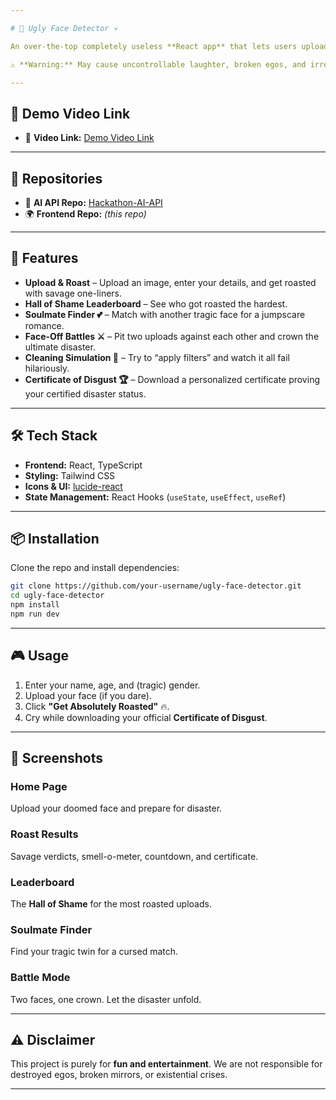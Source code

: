 ```yaml
---

# 🤢 Ugly Face Detector 💀

An over-the-top completely useless **React app** that lets users upload their picture, get roasted, and receive a hilarious "self-esteem damage report."

⚠️ **Warning:** May cause uncontrollable laughter, broken egos, and irreversible self-doubt.

---
```


## 🎥 Demo Video Link  
- 🔗 **Video Link:** [Demo Video Link](https://youtu.be/NOcxshBeBX0?si=YrxTgSScx8vLYCfh)  

---

## 📂 Repositories  
- 🔗 **AI API Repo:** [Hackathon-AI-API](https://github.com/Harsh-Pachauri/Hackathon-AI-API)  
- 🌍 **Frontend Repo:** *(this repo)*  

---
## 🚀 Features

* **Upload & Roast** – Upload an image, enter your details, and get roasted with savage one-liners.
* **Hall of Shame Leaderboard** – See who got roasted the hardest.
* **Soulmate Finder 💕** – Match with another tragic face for a jumpscare romance.
* **Face-Off Battles ⚔️** – Pit two uploads against each other and crown the ultimate disaster.
* **Cleaning Simulation 🧽** – Try to “apply filters” and watch it all fail hilariously.
* **Certificate of Disgust 🏆** – Download a personalized certificate proving your certified disaster status.

---

## 🛠️ Tech Stack

* **Frontend:** React, TypeScript
* **Styling:** Tailwind CSS
* **Icons & UI:** [lucide-react](https://lucide.dev/)
* **State Management:** React Hooks (`useState`, `useEffect`, `useRef`)

---

## 📦 Installation

Clone the repo and install dependencies:

```bash
git clone https://github.com/your-username/ugly-face-detector.git
cd ugly-face-detector
npm install
npm run dev
```

---

## 🎮 Usage

1. Enter your name, age, and (tragic) gender.
2. Upload your face (if you dare).
3. Click **"Get Absolutely Roasted"** 🔥.
4. Cry while downloading your official **Certificate of Disgust**.

---

## 📸 Screenshots

### Home Page

Upload your doomed face and prepare for disaster.

### Roast Results

Savage verdicts, smell-o-meter, countdown, and certificate.

### Leaderboard

The **Hall of Shame** for the most roasted uploads.

### Soulmate Finder

Find your tragic twin for a cursed match.

### Battle Mode

Two faces, one crown. Let the disaster unfold.

---

## ⚠️ Disclaimer

This project is purely for **fun and entertainment**.
We are not responsible for destroyed egos, broken mirrors, or existential crises.

---


